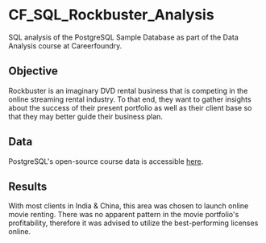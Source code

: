 # CF_SQL_Rockbuster_Analysis

SQL analysis of the PostgreSQL Sample Database as part of the Data Analysis course at Careerfoundry.

## Objective
Rockbuster is an imaginary DVD rental business that is competing in the online streaming rental industry. To that end, they want to gather insights about the success of their present portfolio as well as their client base so that they may better guide their business plan.

## Data
PostgreSQL's open-source course data is accessible [here](https://www.postgresqltutorial.com/wp-content/uploads/2019/05/dvdrental.zip).

## Results
With most clients in India & China, this area was chosen to launch online movie renting. There was no apparent pattern in the movie portfolio's profitability, therefore it was advised to utilize the best-performing licenses online.
